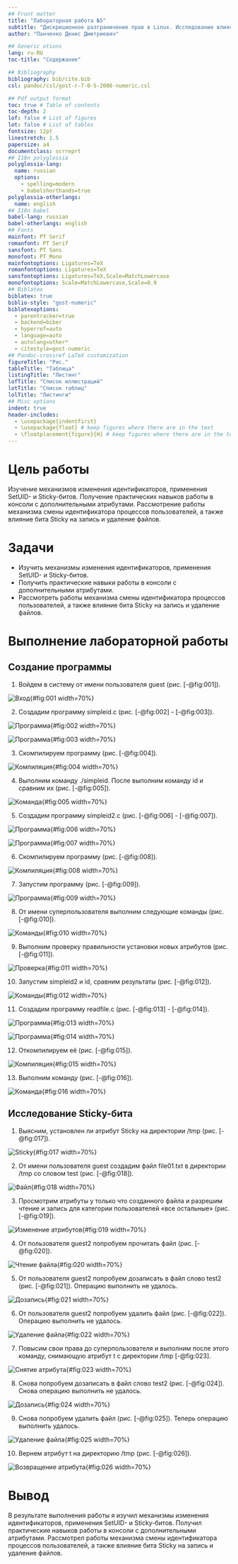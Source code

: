 ```yaml
---
## Front matter
title: "Лабораторная работа №5"
subtitle: "Дискреционное разграничение прав в Linux. Исследование влияния дополнительных атрибутов"
author: "Панченко Денис Дмитриевич"

## Generic otions
lang: ru-RU
toc-title: "Содержание"

## Bibliography
bibliography: bib/cite.bib
csl: pandoc/csl/gost-r-7-0-5-2008-numeric.csl

## Pdf output format
toc: true # Table of contents
toc-depth: 2
lof: false # List of figures
lot: false # List of tables
fontsize: 12pt
linestretch: 1.5
papersize: a4
documentclass: scrreprt
## I18n polyglossia
polyglossia-lang:
  name: russian
  options:
	- spelling=modern
	- babelshorthands=true
polyglossia-otherlangs:
  name: english
## I18n babel
babel-lang: russian
babel-otherlangs: english
## Fonts
mainfont: PT Serif
romanfont: PT Serif
sansfont: PT Sans
monofont: PT Mono
mainfontoptions: Ligatures=TeX
romanfontoptions: Ligatures=TeX
sansfontoptions: Ligatures=TeX,Scale=MatchLowercase
monofontoptions: Scale=MatchLowercase,Scale=0.9
## Biblatex
biblatex: true
biblio-style: "gost-numeric"
biblatexoptions:
  - parentracker=true
  - backend=biber
  - hyperref=auto
  - language=auto
  - autolang=other*
  - citestyle=gost-numeric
## Pandoc-crossref LaTeX customization
figureTitle: "Рис."
tableTitle: "Таблица"
listingTitle: "Листинг"
lofTitle: "Список иллюстраций"
lotTitle: "Список таблиц"
lolTitle: "Листинги"
## Misc options
indent: true
header-includes:
  - \usepackage{indentfirst}
  - \usepackage{float} # keep figures where there are in the text
  - \floatplacement{figure}{H} # keep figures where there are in the text
---
```


# Цель работы

Изучение механизмов изменения идентификаторов, применения SetUID- и Sticky-битов. Получение практических навыков работы в консоли с дополнительными атрибутами. Рассмотрение работы механизма смены идентификатора процессов пользователей, а также влияние бита Sticky на запись и удаление файлов.

# Задачи

- Изучить механизмы изменения идентификаторов, применения SetUID- и Sticky-битов.
- Получить практические навыки работы в консоли с дополнительными атрибутами.
- Рассмотреть работы механизма смены идентификатора процессов пользователей, а также влияние бита Sticky на запись и удаление файлов.

# Выполнение лабораторной работы

## Создание программы

1) Войдем в систему от имени пользователя guest (рис. [-@fig:001]).

![Вход](image/1.png){#fig:001 width=70%}

2) Создадим программу simpleid.c (рис. [-@fig:002] - [-@fig:003]).

![Программа](image/2.png){#fig:002 width=70%}

![Программа](image/3.png){#fig:003 width=70%}

3) Скомпилируем программу (рис. [-@fig:004]).

![Компиляция](image/4.png){#fig:004 width=70%}

4) Выполним команду ./simpleid. После выполним команду id и сравним их (рис. [-@fig:005]).

![Команда](image/5.png){#fig:005 width=70%}

5) Создадим программу simpleid2.c (рис. [-@fig:006] - [-@fig:007]).

![Программа](image/6.png){#fig:006 width=70%}

![Программа](image/7.png){#fig:007 width=70%}

6) Скомпилируем программу (рис. [-@fig:008]).

![Компиляция](image/8.png){#fig:008 width=70%}

7) Запустим программу (рис. [-@fig:009]).

![Программа](image/9.png){#fig:009 width=70%}

8) От имени суперпользователя выполним следующие команды (рис. [-@fig:010]).

![Команды](image/10.png){#fig:010 width=70%}

9) Выполним проверку правильности установки новых атрибутов (рис. [-@fig:011]).

![Проверка](image/11.png){#fig:011 width=70%}

10) Запустим simpleid2 и id, сравним результаты (рис. [-@fig:012]).

![Команды](image/12.png){#fig:012 width=70%}

11) Создадим программу readfile.c (рис. [-@fig:013] - [-@fig:014]).

![Программа](image/13.png){#fig:013 width=70%}

![Программа](image/14.png){#fig:014 width=70%}

12) Откомпилируем её (рис. [-@fig:015]).

![Компиляция](image/15.png){#fig:015 width=70%}

13) Выполним команду (рис. [-@fig:016]).

![Команда](image/16.png){#fig:016 width=70%}

## Исследование Sticky-бита

1) Выясним, установлен ли атрибут Sticky на директории /tmp (рис. [-@fig:017]).

![Sticky](image/17.png){#fig:017 width=70%}

2) От имени пользователя guest создадим файл file01.txt в директории /tmp со словом test (рис. [-@fig:018]).

![Файл](image/18.png){#fig:018 width=70%}

3) Просмотрим атрибуты у только что созданного файла и разрешим чтение и запись для категории пользователей «все остальные» (рис. [-@fig:019]).

![Изменение атрибутов](image/19.png){#fig:019 width=70%}

4) От пользователя guest2 попробуем прочитать файл (рис. [-@fig:020]).

![Чтение файла](image/20.png){#fig:020 width=70%}

5) От пользователя guest2 попробуем дозаписать в файл слово test2 (рис. [-@fig:021]).
Операцию выполнить не удалось.

![Дозапись](image/21.png){#fig:021 width=70%}

6) От пользователя guest2 попробуем удалить файл (рис. [-@fig:022]).
Операцию выполнить не удалось.

![Удаление файла](image/22.png){#fig:022 width=70%}

7) Повысим свои права до суперпользователя и выполним после этого команду, снимающую атрибут t с директории /tmp [-@fig:023].

![Снятие атрибута](image/23.png){#fig:023 width=70%}

8) Снова попробуем дозаписать в файл слово test2 (рис. [-@fig:024]).
Снова операцию выполнить не удалось.

![Дозапись](image/24.png){#fig:024 width=70%}

9) Снова попробуем удалить файл (рис. [-@fig:025]).
Теперь операцию выполнить удалось.

![Удаление файла](image/25.png){#fig:025 width=70%}

10) Вернем атрибут t на директорию /tmp (рис. [-@fig:026]).

![Возвращение атрибута](image/26.png){#fig:026 width=70%}

# Вывод

В результате выполнения работы я изучил механизмы изменения идентификаторов, применения SetUID- и Sticky-битов. Получил практические навыков работы в консоли с дополнительными атрибутами. Рассмотрел работы механизма смены идентификатора процессов пользователей, а также влияние бита Sticky на запись и удаление файлов.
